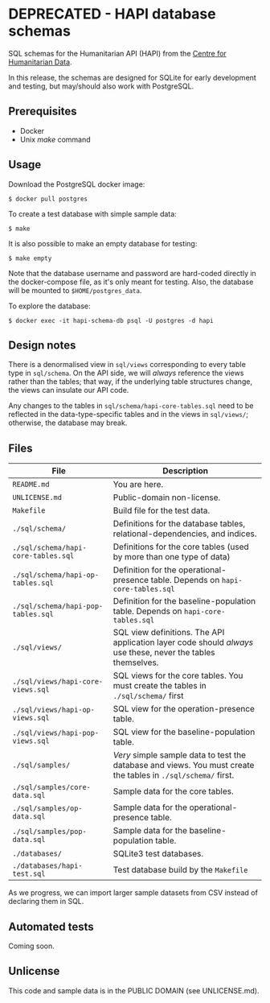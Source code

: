 DEPRECATED - HAPI database schemas
==================================

SQL schemas for the Humanitarian API (HAPI) from the [Centre for
Humanitarian Data](https://centre.humdata.org).

In this release, the schemas are designed for SQLite for early
development and testing, but may/should also work with PostgreSQL.

## Prerequisites

- Docker 
- Unix _make_ command

## Usage

Download the PostgreSQL docker image:

```shell
$ docker pull postgres
```
To create a test database with simple sample data:

```
$ make
```

It is also possible to make an empty database for testing:

```
$ make empty
```

Note that the database username and password are hard-coded directly in
the docker-compose file, as it's only meant for testing. Also, the
database will be mounted to `$HOME/postgres_data`.

To explore the database:

```
$ docker exec -it hapi-schema-db psql -U postgres -d hapi
```

## Design notes

There is a denormalised view in ``sql/views`` corresponding to every
table type in ``sql/schema``. On the API side, we will _always_
reference the views rather than the tables; that way, if the
underlying table structures change, the views can insulate our API
code.

Any changes to the tables in ``sql/schema/hapi-core-tables.sql`` need
to be reflected in the data-type-specific tables and in the views in
``sql/views/``; otherwise, the database may break.

## Files

File | Description
-- | --
``README.md`` | You are here.
``UNLICENSE.md`` | Public-domain non-license.
``Makefile`` | Build file for the test data.
``./sql/schema/`` | Definitions for the database tables, relational-dependencies, and indices.
``./sql/schema/hapi-core-tables.sql`` | Definitions for the core tables (used by more than one type of data)
``./sql/schema/hapi-op-tables.sql`` | Definition for the operational-presence table. Depends on ``hapi-core-tables.sql``
``./sql/schema/hapi-pop-tables.sql`` | Definition for the baseline-population table. Depends on ``hapi-core-tables.sql``
``./sql/views/`` | SQL view definitions.  The API application layer code should _always_ use these, never the tables themselves.
``./sql/views/hapi-core-views.sql`` | SQL views for the core tables. You must create the tables in ``./sql/schema/`` first
``./sql/views/hapi-op-views.sql`` | SQL view for the operation-presence table.
``./sql/views/hapi-pop-views.sql`` | SQL view for the baseline-population table.
``./sql/samples/`` | _Very_ simple sample data to test the database and views. You must create the tables in ``./sql/schema/`` first.
``./sql/samples/core-data.sql`` | Sample data for the core tables.
``./sql/samples/op-data.sql`` | Sample data for the operational-presence table.
``./sql/samples/pop-data.sql`` | Sample data for the baseline-population table.
``./databases/`` | SQLite3 test databases.
``./databases/hapi-test.sql`` | Test database build by the ``Makefile``

As we progress, we can import larger sample datasets from CSV instead of declaring them in SQL.

## Automated tests

Coming soon.

## Unlicense

This code and sample data is in the PUBLIC DOMAIN (see UNLICENSE.md).
